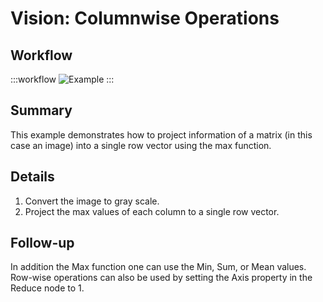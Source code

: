 # Vision: Columnwise Operations

## Workflow

:::workflow
![Example](~/workflows/examples.starter/Vision/ColumnwiseOperations/ColumnwiseOperations.bonsai)
:::

## Summary
This example demonstrates how to project information of a matrix (in this case an image) into a single row vector using the max function. 

## Details
1. Convert the image to gray scale.
2. Project the max values of each column to a single row vector.

## Follow-up
In addition the Max function one can use the Min, Sum, or Mean values. Row-wise operations can also be used by setting the Axis property in the Reduce node to 1. 